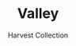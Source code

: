 ---
image_primary: img/valley_collection_harvest_finium_3-410x410.jpg
image_secondary: img/valley_collection_harvest_finium-1000x400.jpg
subtitle: Harvest Collection
description: "The%20Harvest%20decorative%20wall%20collection%20is%20inspired%20by%20the%20style%20of%20old%20barn%20wood.%20Its%20architectural%20aesthetic%20boasts%20a%20unique%20rustic%20texture%20with%20no%20repeat%20patterns%20due%20to%20a%20haphazard%20sanding%20process.%20Raw%20fibres%2C%20saw%20marks%2C%20and%20knots%20are%20visible.%0AOversized%20planks%20in%20consistent%20widths%20let%20all%20the%20details%20and%20colour%20nuances%20in%20the%20wood%20come%20through."
title: Valley
designer: Finium
image_thumb: img/valley_collection_harvest_finium-410x410.jpg
href: https://finium.ca/en/decorative-walls/valley/
tags: 
  - finium
  - decorative-walls
category: decorative-walls
manufacturer: Finium
slug: /manufacturers/finium/decorative-walls/finium-valley
---